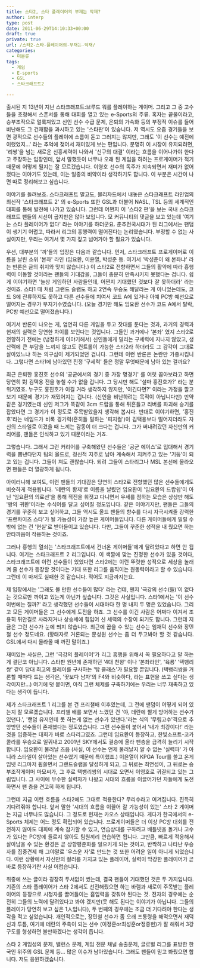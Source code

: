 ```yaml
---
title: 스타2, 스타 플레이어의 부재는 악재?
author: interp
type: post
date: 2011-06-29T14:10:33+00:00
draft: true
private: true
url: /스타2-스타-플레이어의-부재는-악재/
categories:
  - 미분류
tags:
  - 게임
  - E-sports
  - GSL
  - 스타크래프트2

---
```

<div style="text-align: justify;">
  출시된 지 13년이 지난 스타크래프트:브루드 워를 플레이하는 게이머. 그리고 그 중 고수들을 초청해서 스폰서를 통해 대회를 열고 있는 e-Sports의 주류. 혹자는 끝물이라고, 승부조작으로 얼룩져있고 신인 선수 수급 문제, 은퇴의 가속화 등의 부정적 이슈를 들어 비난해도 그 건재함을 과시하고 있는 '스타판'이 있습니다. 저 역시도 요즘 경기들을 보면 광적으로 선수들의 플레이에 소름이 돋고 그러지는 않지만, 그래도 '이 선수는 예전에 이랬었지&#8230;' 라는 추억에 젖어서 재미있게 보는 편입니다. 분명히 이 시장이 유지되려면, '리쌍'을 넘는 새로운 신흥세력이 나와서 '신구의 대결' 이라는 흐름을 이어나가야 한다고 주장하는 입장인데, 앞서 말했듯이 너무나 오래 된 게임을 하려는 프로게이머가 적기 때문에 어떻게 될지는 잘 모르겠습니다. 이영호 선수의 독주가 지속되면서 재미가 없어졌다는 이야기도 있는데, 이는 일종의 비약이라 생각하기도 합니다. 이 부분은 시간이 나면 따로 정리해보고 싶습니다.&nbsp;</p> 
  
  <p>
    이야기를 돌려보죠. 스타크래프트 말고도, 블리자드에서 내놓은 스타크래프트 라인업의 최신작 '스타크래프트 2' 의 e-Sports 또한 GSL과 더불어 NASL, TSL 등의 세계적인 대회를 통해 발전해 나가고 있습니다. 그런데 어쩐지 이 '스타2 판'을 보는 국내 스타크래프트 팬들의 시선이 곱지만은 않아 보입니다. 모 커뮤니티의 댓글을 보고 있는데 '여기는 스타 플레이어가 없다' 라는 이야기를 하더군요. 춘추전국시대가 된 리그에서는 팬덤이 생기기 어렵고, 따라서 리그의 흥행력이 떨어진다는 논리였습니다. 부정할 수 없는 사실이지만, 우리는 여기서 몇 가지 짚고 넘어가야 할 필요가 있습니다.
  </p>
  
  <p>
    우선, 대부분의 '까'들의 입장은 다음과 같습니다. 먼저, 스타크래프트 프로게이머로 이름을 날린 소위 '본좌' 라인 (임요환, 이윤열, 박성준 등. 여기서 '박성준이 왜 본좌냐' 라는 반론은 글의 취지와 맞지 않습니다.) 이 스타2로 전향하면서 그들의 활약에 따라 흥행력이 이동할 것이라는 팬들의 기대감을, 그들이 충분히 만족시키지 못했다는 겁니다. 쉽게 이야기하면 '늘상 게임하던 사람들인데, 어쩐지 기대했던 것보다 잘 못하더라' 라는 것이죠. 스타1 때 처럼 그랜드 슬램도 하고 2연속 우승도 해달라는 게 아니었는데도, 코드 S에 잔류하지도 못하고 다른 선수들에 치여서 코드 A에 있거나 아예 PC방 예선으로 떨어지는 경우가 부지기수였습니다. (오늘 경기만 해도 임요환 선수가 코드 A에서 탈락, PC방 예선으로 떨어졌습니다.)
  </p>
  
  <p>
    여기서 반론이 나오는 게, 엄연히 다른 게임을 두고 잣대를 둔다는 것과, 과거의 경력과 현재의 실력은 당연한 차이를 보인다는 것입니다. 그들인 과거에나 '본좌' 였지 스타2로 전향하기 전에는 (냉정하게 이야기해서) 신인들에게 밀리는 구세력에 지나지 않았고, 생산력에 큰 부담을 느끼지 않고도 컨트롤이 가능한 스타2라 하더라도 그 감각이 그대로 살아있느냐 하는 의구심이 제기되었던 겁니다. 그런데 이런 반론은 논란만 가중시킵니다. 그렇다면 스타1에 남아있던 진정 '구세력' 들은 정말 무엇때문에 남아 있는 걸까요?&nbsp;
  </p>
  
  <p>
    최근 은퇴한 홍진호 선수의 '공군에서의 경기 중 가장 명경기' 를 여럿 꼽아보라고 하면 당연히 對 김택용 전을 놓칠 수가 없을 겁니다. 그 당시만 해도 '설마 홍진호가?' 라는 분위기였죠. 누구도 홍진호가 이길 거라 생각하지 않지만, '이긴다면?' 이라는 가정을 깔고 보기 때문에 경기가 재밌어지는 겁니다. (신인을 비난하려는 목적이 아닙니다만) 만약 같은 경기였는데 신인 저그가 똑같이 3cm 드랍을 통해 뒤흔들고 리버를 파괴해 승기를 잡았다면 그 경기가 이 정도로 주목받았을지 생각해 봅시다. 반대로 이야기하면, '홍진호'라는 네임드가 비록 경기력(흔히들 말하는 '피지컬')이 김택용보다 떨어지더라도 자신의 스타일로 이겼을 때 느끼는 감동이 더 크다는 겁니다. 그가 써내려갔던 자신만의 커리어를, 팬들은 인식하고 있기 때문이라는 거죠.
  </p>
  
  <p>
    그렇습니다. 그래서 그런 커리어를 구축해왔던 선수들은 '공군 에이스'로 입대해서 경기력을 뽐낸다던지 팀의 올드로, 정신적 지주로 남아 계속해서 지켜주고 있는 '기둥'이 되고 있는 겁니다. 그들이 져도 괜찮습니다. 되려 그들이 스타리그나 MSL 본선에 올라오면 팬들은 더 열광하게 됩니다. &nbsp;
  </p>
  
  <p>
    아이러니해 보여도, 이런 팬들의 기대감은 당연히 스타2로 전향했던 많은 선수들에게도 비슷하게 적용됩니다. '테란의 황제'로 이름을 날렸던 임요환이 '임요환의 드랍쉽'이 아닌 '임요환의 의료선'을 통해 적진을 휘젓고 다니면서 우세를 점하는 모습은 상상만 해도 '왕의 귀환'이라는 수식어를 달고 싶어질 정도입니다. 같은 이야기지만, 팬들은 그들의 경기를 꾸준히 보고 싶어하고, 그들 역시도 올드 팬들의 향수를 다시 자극시켜줄 강력한 '프랜차이즈 스타'가 될 가능성이 가장 높은 게이머들입니다. 다른 게이머들에게 밀릴 수 밖에 없는 건 '현실'로 받아들이고 있습니다. 다만, 그들이 꾸준한 성적을 내 줬으면 하는 안타까움이 작용하는 것이죠.
  </p>
  
  <p>
    그러나 흥행의 열쇠는 '스타크래프트에서 건너온 게이머들'에게 달려있다고 하면 안 됩니다. 여기는 스타크래프트 2 리그입니다. 이 색깔에 맞는 진정한 선수가 있을 것이다, 스타크래프트에 이런 선수들이 있었다면 스타2에는 이런 뚜렷한 성적으로 세상을 놀래켜 줄 선수가 등장할 것이다는 기대 또한 리그를 움직이는 원동력이라고 할 수 있습니다. 그런데 이 마저도 실패한 것 같습니다. 적어도 지금까지는요.
  </p>
  
  <p>
    제 입장에서는 '그래도 볼 만한 선수들이 많다' 라는 건데, 왠지 '극강의 선수(들)'이 없다는 것으로만 까이고 있는게 아닌가 싶습니다. 그것은 사실입니다. 스타1에서는 '이 선수 이번에는 질까?' 라고 생각했던 선수들이 시대마다 한 명 내지 두 명은 있었습니다. 그리고 모든 게이머들은 그 선수에게 도전을 하죠. 그 선수를 이긴 사람은 어쩌다 이겨서 조용히 뒤안길로 사라지거나 상승세에 힙입어 신 세력의 수장이 되기도 합니다. 그런데 지금은 그런 선수가 눈에 띄지 않습니다. 최근에 꼽을 수 있는 선수는 임재덕 선수와 장민철 선수 정도네요. (황태자로 거론되는 문성원 선수는 좀 더 두고봐야 할 것 같습니다. GSL에서 다시 올라올 때 까진 말이죠.)&nbsp;
  </p>
  
  <p>
    재미있는 사실은, 그런 '극강의 플레이어'가 리그 흥행을 위해서 꼭 필요하다고 말 하는게 결단코 아닙니다. 스타판 원년에 존재하던 '4대 천왕' 이나 '본좌라인', '육룡' '택뱅리쌍' 같이 당대 최고의 플레이를 구사하는 '탑 클래스'가 필요할 뿐입니다. (택뱅리쌍을 거론할 때마다 드는 생각은, '꽃보다 남자'의 F4와 비슷하다, 라는 표현을 쓰고 싶다는 생각이지만&#8230;) 여기에 덧 붙이면, 아직 그런 체제를 구축하기에는 우리는 너무 재촉하고 있다는 생각이 듭니다.
  </p>
  
  <p>
    제가 스타크래프트 1 리그를 본 건 프리챌배 이후였는데, 그 전에 팬덤이 어떻게 되어 있는지 잘 모르겠습니다. 프리챌 배를 보면서 느꼈던 건 '야, 테란에 쩔게 방어하는 선수가 있댄다.', '랜덤 유저인데 못 하는게 없는 선수가 있댄다.'라는 식의 '무림고수'격으로 추앙받던 선수들이 존재했다는 정도였습니다. 그런 선수들이 붙어서 '내가 최강이다!' 라는 것을 입증하는 대회가 바로 스타리그였죠. 그런데 임요환이 등장하고, 한빛소프트-코카콜라를 우승으로 일궈내고 2001년 SKY에서도 결승에 올라 팬층을 급격히 늘리기 시작합니다. 임요환이 물러날 즈음 (사실, 이 선수는 언제 물러날지 알 수 없는 '실력파' 가 아니라 스타일이 살아있는 선수였기 때문에 특이했죠.) 이윤열이 KPGA Tour를 쓸고 온게임넷 리그마저 휩쓸면서 그랜드슬램을 달성하게 되고, 그 뒤로는 최연성이, 그 뒤로는 승부조작게이머 마모씨가, 그 후로 택뱅리쌍의 시대로 오면서 이영호로 귀결되고 있는 그림입니다. 그 사이에 무수한 실력자가 나왔고 시대의 흐름을 이끌어가던 자들에게 도전하면서 팬 층을 견고히 하게 됩니다.&nbsp;
  </p>
  
  <p>
    그런데 지금 이런 흐름을 스타2에도 그대로 적용한다? 무리수라고 여겨집니다. 진득히 기다려줘야 합니다. 앞서 말한 '시대의 흐름을 이끌어 갈 가능성이 있는' 스타 2 게이머는 지금 너무나도 많습니다. 그 정도로 현재는 카오스 상태입니다. 게다가 한국에서의 e-Sports 체제는 어느 정도 확립되어 있습니다. 프로게이머들은 더 이상 PC방 대회를 전전하지 않아도 대회에 계속 참가할 수 있고, 연습상대를 구하려고 배틀넷을 돌거나 고수가 있다는 PC방에 들르지 않아도 팀원끼리 연습하면 됩니다. 그만큼, 빠르게 적응해서 살아남을 수 있는 환경은 곧 상향평준화를 일으키게 되는 것이고, 반짝하고 나타난 우승자를 집중견제 해 그야말로 '우스운 자'로 만드는 것 또한 어려운 일이 아니게 되었습니다. 이런 상황에서 자신만의 컬러를 가지고 있는 플레이어, 실력이 막강한 플레이어가 곧바로 등장하기란 사실 어렵습니다.
  </p>
  
  <p>
    취중에 쓰는 글이라 굉장히 두서없이 썼는데, 결국 팬들이 기대했던 것은 두 가지입니다. 기존의 스타 플레이어가 스타 2에서도 선전해줬으면 하는 바램과 새로이 주목받는 플레이어의 등장으로 시청자를 끌어들이는 흡입력을 갖춰야 된다는 것. 전자의 경우에는 순전히 그들의 노력에 달려있다고 봐야 겠지만(못 해도 된다는 이야기가 아닙니다. 그들의 플레이가 당연히 보고 싶은 1人입니다), 두 번째의 경우에는 조금 더 기다려야 한다는 생각을 적고 싶었습니다. 개인적으로는, 장민철 선수가 좀 오래 프통령을 해먹으면서 재덕신과 투톱, 여기에 테란의 주축이 되는 선수 (이정훈or최성훈or정종현)가 잘 해줘서 3강 구도를 형성하면 볼만하겠다는 생각이 듭니다.&nbsp;
  </p>
  
  <p>
    스타 2 게임성의 문제, 밸런스 문제, 게임 전문 채널 송출문제, 글로벌 리그를 표방한 한국인 위주의 GSL 문제 등&#8230; 많은 이슈가 남아있습니다. 그래도 팬들이 믿고 봐줬으면 합니다. 저도 응원하겠습니다.
  </p>
</div>